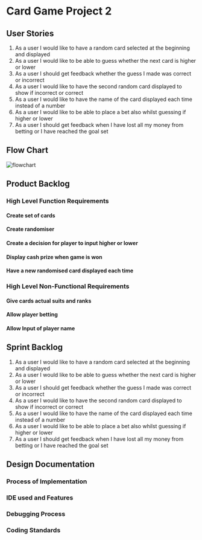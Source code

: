 # Card Game Project 2

## User Stories

1. As a user I would like to have a random card selected at the beginning and displayed 
2. As a user I would like to be able to guess whether the next card is higher or lower
3. As a user I should get feedback whether the guess I made was correct or incorrect
4. As a user I would like to have the second random card displayed to show if incorrect or correct
5. As a user I would like to have the name of the card displayed each time instead of a number
6. As a user I would like to be able to place a bet also whilst guessing if higher or lower
7. As a user I should get feedback when I have lost all my money from betting or I have reached the goal set

## Flow Chart

![flowchart](https://github.com/kap14275819/Card-game-Project-2/blob/master/card%20game.jpg)

## Product Backlog

### High Level Function Requirements
#### Create set of cards
#### Create randomiser
#### Create a decision for player to input higher or lower
#### Display cash prize when game is won
#### Have a new randomised card displayed each time

### High Level Non-Functional Requirements
#### Give cards actual suits and ranks
#### Allow player betting
#### Allow Input of player name

## Sprint Backlog

1. As a user I would like to have a random card selected at the beginning and displayed 
2. As a user I would like to be able to guess whether the next card is higher or lower
3. As a user I should get feedback whether the guess I made was correct or incorrect
4. As a user I would like to have the second random card displayed to show if incorrect or correct
5. As a user I would like to have the name of the card displayed each time instead of a number
6. As a user I would like to be able to place a bet also whilst guessing if higher or lower
7. As a user I should get feedback when I have lost all my money from betting or I have reached the goal set

## Design Documentation

### Process of Implementation

### IDE used and Features

### Debugging Process

### Coding Standards


